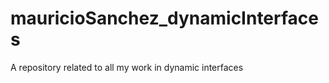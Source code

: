 mauricioSanchez_dynamicInterfaces
=================================

A repository related to all my work in dynamic interfaces

